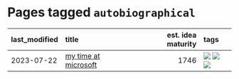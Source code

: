 # Pages tagged `autobiographical`

|last_modified|title|est. idea maturity|tags
|:---|:---|---:|:---|
|2023-07-22|[my time at microsoft](../my_time_at_microsoft.md)|1746|[![](https://img.shields.io/badge/tag-amazon-957448)](../tags/amazon.md) [![](https://img.shields.io/badge/tag-autobiographical-936135)](../tags/autobiographical.md) [![](https://img.shields.io/badge/tag-microsoft-deeba9)](../tags/microsoft.md)|